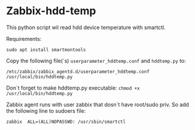 # Zabbix-hdd-temp

This python script wil read hdd device temperature with smartctl.

Requirements:
```
sudo apt install smartmontools
```

Copy the following file(\`s) `userparameter_hddtemp.conf` and `hddtemp.py` to:
```
/etc/zabbix/zabbix_agentd.d/userparameter_hddtemp.conf
/usr/local/bin/hddtemp.py
```
Don\`t forget to make hddtemp.py executable: `chmod +x /usr/local/bin/hddtemp.py`

Zabbix agent runs with user zabbix that dosn\`t have root/sudo priv. So add the following line to sudoers file:
```
zabbix	ALL=(ALL)NOPASSWD: /usr/sbin/smartctl
```